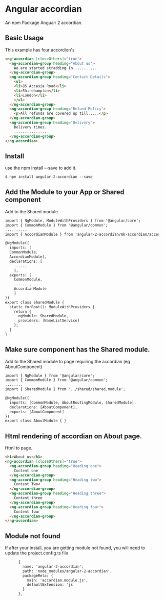 # Angular accordian

An npm Package Angualr 2 accordian.

## Basic Usage

This example has four accordion's
```html
<ng-accordian [closeOthers]="true">
  <ng-accordian-group heading="About us">
    We are started stradding in...........
  </ng-accordian-group>
  <ng-accordian-group heading="Contact Details">
    <ul>
    <li>85 Accasia Road</li>
    <li>Shirehampton</li>
    <li>London</li>
    </ul>    
  </ng-accordian-group>
  <ng-accordian-group heading="Refund Policy">
    <p>All refunds are covered up till.....</p>
  </ng-accordian-group>
  <ng-accordian-group heading="Delivery">
    Delivery times.
    ...............
  </ng-accordian-group>
</ng-accordian>
```

## Install

use the npm install --save to add it.
```html
$ npm install angular-2-accordian --save
```

## Add the Module to your App or Shared component

Add to the Shared module.
```html
import { NgModule, ModuleWithProviders } from '@angular/core';
import { CommonModule } from '@angular/common';
..........
import { AccordianModule } from 'angular-2-accordian/mk-accordian/accordian.module';

@NgModule({
  imports: [
  CommonModule,
  AccordianModule],
  declarations: [
    ......
    ],
  exports: [
    CommonModule,
    .......,
    AccordianModule
    ]
})
export class SharedModule {
  static forRoot(): ModuleWithProviders {
    return {
      ngModule: SharedModule,
      providers: [NameListService]
    };
  }
}

```


## Make sure component has the Shared module.

Add to the Shared module to page requiring the accordian (eg AboutComponent)
```html
import { NgModule } from '@angular/core';
import { CommonModule } from '@angular/common';
........
import { SharedModule } from '../shared/shared.module';

@NgModule({
  imports: [CommonModule, AboutRoutingModule, SharedModule],
  declarations: [AboutComponent],
  exports: [AboutComponent]
})
export class AboutModule { }

```

## Html rendering of accordian on About page.

Html to page.
```html
<h1>About us</h1>
<ng-accordian [closeOthers]="true">
  <ng-accordian-group heading="Heading one">
    Content one
  </ng-accordian-group>
  <ng-accordian-group heading="Heading two">
    Content Two<
  </ng-accordian-group>
  <ng-accordian-group heading="Heading three">
    Content three
  </ng-accordian-group>
  <ng-accordian-group heading="Heading four">
    Content four
  </ng-accordian-group>
</ng-accordian>

```

## Module not found 
If after your install, you are getting module not found, you will need to update the project.config.ts file
```html
      {
        name: 'angular-2-accordian',
        path: 'node_modules/angular-2-accordian',
        packageMeta: {
          main: 'accordian.module.js',
          defaultExtension: 'js'
        }
      },
```

